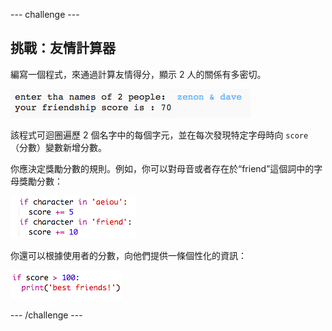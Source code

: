 --- challenge ---
## 挑戰：友情計算器
編寫一個程式，來通過計算友情得分，顯示 2 人的關係有多密切。

![screenshot](images/messages-friends.png)

該程式可迴圈遍歷 2 個名字中的每個字元，並在每次發現特定字母時向 `score`（分數）變數新增分數。

你應決定獎勵分數的規則。例如，你可以對母音或者存在於“friend”這個詞中的字母獎勵分數：

![screenshot](images/messages-friends-code.png)

你還可以根據使用者的分數，向他們提供一條個性化的資訊：

![screenshot](images/messages-best-friends.png)




--- /challenge ---